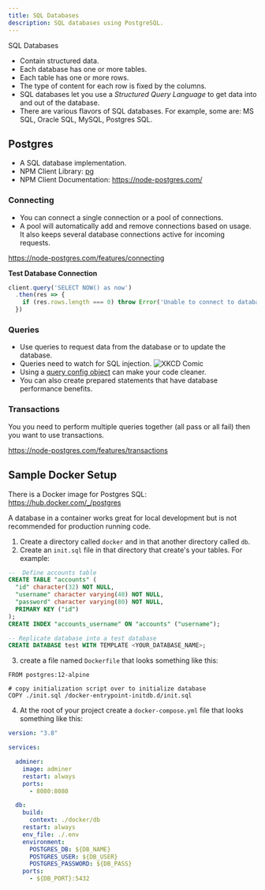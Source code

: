 ```yaml
---
title: SQL Databases
description: SQL databases using PostgreSQL.
---
```


SQL Databases

- Contain structured data.
- Each database has one or more tables.
- Each table has one or more rows.
- The type of content for each row is fixed by the columns.
- SQL databases let you use a *Structured Query Language* to get data into and out of the database.
- There are various flavors of SQL databases. For example, some are: MS SQL, Oracle SQL, MySQL, Postgres SQL.  

## Postgres

- A SQL database implementation.
- NPM Client Library: [pg](https://www.npmjs.com/package/pg)
- NPM Client Documentation: https://node-postgres.com/

### Connecting

- You can connect a single connection or a pool of connections.
- A pool will automatically add and remove connections based on usage. It also keeps several database connections active for incoming requests.

https://node-postgres.com/features/connecting

**Test Database Connection**

```js
client.query('SELECT NOW() as now')
  .then(res => {
    if (res.rows.length === 0) throw Error('Unable to connect to database')
  })
```

### Queries

- Use queries to request data from the database or to update the database.
- Queries need to watch for SQL injection.
  ![XKCD Comic](https://imgs.xkcd.com/comics/exploits_of_a_mom.png)
- Using a [query config object](https://node-postgres.com/features/queries#query-config-object) can make your code cleaner.
- You can also create prepared statements that have database performance benefits.

### Transactions

You you need to perform multiple queries together (all pass or all fail) then you want to use transactions.

https://node-postgres.com/features/transactions

## Sample Docker Setup

There is a Docker image for Postgres SQL: https://hub.docker.com/_/postgres

A database in a container works great for local development but is not recommended for production running code.

1. Create a directory called `docker` and in that another directory called `db`.
2. Create an `init.sql` file in that directory that create's your tables. For example:
  ```sql
  --  Define accounts table
  CREATE TABLE "accounts" (
    "id" character(32) NOT NULL,
    "username" character varying(40) NOT NULL,
    "password" character varying(80) NOT NULL,
    PRIMARY KEY ("id")
  );
  CREATE INDEX "accounts_username" ON "accounts" ("username");

  -- Replicate database into a test database
  CREATE DATABASE test WITH TEMPLATE <YOUR_DATABASE_NAME>;
  ```

3. create a file named `Dockerfile` that looks something like this:
  ```
  FROM postgres:12-alpine

  # copy initialization script over to initialize database
  COPY ./init.sql /docker-entrypoint-initdb.d/init.sql
  ```
4. At the root of your project create a `docker-compose.yml` file that looks something like this:
  ```yml
  version: "3.8"

  services:

    adminer:
      image: adminer
      restart: always
      ports:
        - 8080:8080

    db:
      build:
        context: ./docker/db
      restart: always
      env_file: ./.env
      environment:
        POSTGRES_DB: ${DB_NAME}
        POSTGRES_USER: ${DB_USER}
        POSTGRES_PASSWORD: ${DB_PASS}
      ports:
        - ${DB_PORT}:5432
  ```
